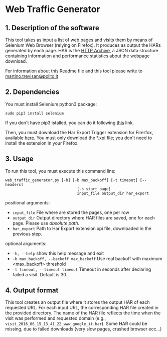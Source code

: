 Web Traffic Generator
=====================

## 1. Description of the software
This tool takes as input a list of web pages and visits them by means of Selenium Web Browser (relying on Firefox).
It produces as output the HARs generated by each page.
HAR is the [HTTP Archive](http://www.softwareishard.com/blog/har-12-spec/), a JSON data structure containing 
information and performance statistics about the webpage download.

For information about this Readme file and this tool please write to [martino.trevisan@polito.it](mailto:martino.trevisan@polito.it)

## 2. Dependencies
You must install Selenium python3 package:
```
sudo pip3 install selenium
```
If you don't have pip3 istalled, you can do it following 
[this](http://stackoverflow.com/questions/6587507/how-to-install-pip-with-python-3) link.

Then, you must download the Har Export Trigger extension for Firerfox, available [here](http://www.softwareishard.com/blog/har-export-trigger/).
You must only download the *.xpi file; you don't need to install the extension in your Firefox.

## 3. Usage
To run this tool, you must execute this command line:
```
web_traffic_generator.py [-h] [-b max_backoff] [-t timeout] [--headers]
                                [-s start_page]
                                input_file output_dir har_export
```

positional arguments:
*  `input_file`            File where are stored the pages, one per row
*  `output_dir`            Output directory where HAR files are saved, one for each page. Please use *absolute path*.
*  `har_export`            Path to Har Export extension xpi file, downloaded in the previous step.

optional arguments:
 *  `-h, --help`            show this help message and exit
 *  `-b max_backoff, --backoff max_backoff`
                        Use real backoff with maximum <max_backoff> threshold
 *  `-t timeout, --timeout timeout`
                        Timeout in seconds after declaring failed a visit.
                        Default is 30.


## 4. Output format
This tool creates an output file where it stores the output HAR of each requested URL.
For each input URL, the corresponding HAR file created in the provided directory.
The name of the HAR file reflects the time when the visit was performed and requested domain  (e.g., `visit_2016_06_15_13_41_22_www_google_it.har`).
Some HAR could be missing, due to failed downloads (very slow pages, crashed browser ecc...)


